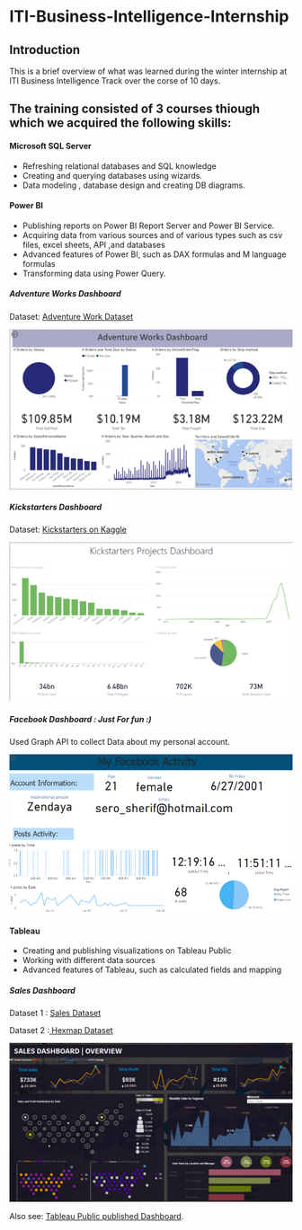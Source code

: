 # ITI-Business-Intelligence-Internship
## Introduction

This is a brief overview of what was learned during the winter internship at ITI Business Intelligence Track over the corse of 10 days.

## The training consisted of 3 courses thiough which we acquired the following skills:

#### Microsoft SQL Server
* Refreshing relational databases and SQL knowledge
* Creating and querying databases using wizards.
* Data modeling , database design and creating DB diagrams.

#### Power BI

* Publishing reports on Power BI Report Server and Power BI Service.
* Acquiring data from various sources and of various types such as csv files, excel sheets, API ,and databases
* Advanced features of Power BI, such as DAX formulas and M language formulas
* Transforming data using Power Query.

##### Adventure Works Dashboard

Dataset: [Adventure Work Dataset](https://learn.microsoft.com/en-us/sql/samples/adventureworks-install-configure?view=sql-server-ver16&tabs=ssms)

![Image](https://github.com/saracherif123/ITI-Business-Intelligence-Internship/blob/main/PowerBI/Adventure%20Works%20Dashboard.png)

##### Kickstarters Dashboard

Dataset: [Kickstarters on Kaggle](https://www.kaggle.com/kemical/kickstarter-projects)

![Image](https://github.com/saracherif123/ITI-Business-Intelligence-Internship/blob/main/PowerBI/Kickstarters%20Project.png)

##### Facebook Dashboard : Just For fun :)

Used Graph API to collect Data about my personal account.

![Image](https://github.com/saracherif123/ITI-Business-Intelligence-Internship/blob/main/PowerBI/Facebook%20Dashboard.png)

#### Tableau

* Creating and publishing visualizations on Tableau Public
* Working with different data sources
* Advanced features of Tableau, such as calculated fields and mapping




##### Sales Dashboard

Dataset 1 : [Sales Dataset](https://docs.google.com/spreadsheets/d/1QXCtruxtvcZ2eOUAcz7AaPrMkJQYq2PW/edit#gid=438098902)

Dataset 2 :[ Hexmap Dataset](https://docs.google.com/spreadsheets/d/1x8Oqr_YB-SAtwH8sown1vpp-vtUESqgV/edit#gid=1134429245)

![Image](https://github.com/saracherif123/ITI-Business-Intelligence-Internship/blob/main/Tableau/Sales%20Dashboard.png)

Also see: [Tableau Public published Dashboard](https://public.tableau.com/app/profile/sara.sherif.daoud.saad2133/viz/SalesDashboard_16765680522160/SalesDashboard?publish=yes).
